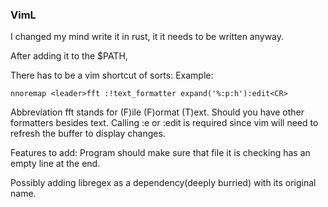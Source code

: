 ### VimL

I changed my mind write it in rust, it it needs to be written anyway.

After adding it to the $PATH,

There has to be a vim shortcut of sorts:
Example:
```vim
nnoremap <leader>fft :!text_formatter expand('%:p:h'):edit<CR>
```

Abbreviation fft stands for (F)ile (F)ormat (T)ext. Should you have other formatters besides text.
Calling :e or :edit is required since vim will need to refresh the buffer to display changes.

Features to add:
Program should make sure that file it is checking has an empty line at the end.

Possibly adding libregex as a dependency(deeply burried) with its original name.

